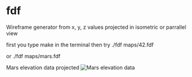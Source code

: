 # fdf
Wireframe generator from x, y, z values projected in isometric or parrallel view

first you type make in the terminal
then try ./fdf maps/42.fdf

 or ./fdf maps/mars.fdf

Mars elevation data projected
![Mars elevation data](https://i.imgur.com/zSDWEgc.png)
